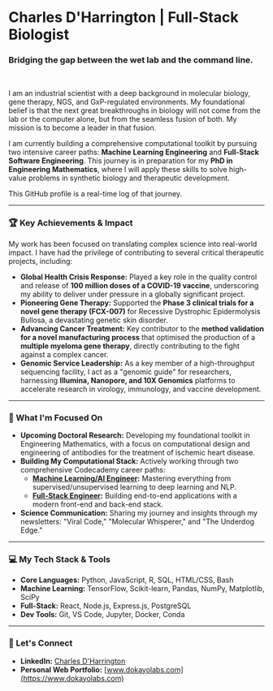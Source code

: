 # Charles D'Harrington | Full-Stack Biologist

### Bridging the gap between the wet lab and the command line.

<br>

I am an industrial scientist with a deep background in molecular biology, gene therapy, NGS, and GxP-regulated environments. My foundational belief is that the next great breakthroughs in biology will not come from the lab or the computer alone, but from the seamless fusion of both. My mission is to become a leader in that fusion.

I am currently building a comprehensive computational toolkit by pursuing two intensive career paths: **Machine Learning Engineering** and **Full-Stack Software Engineering**. This journey is in preparation for my **PhD in Engineering Mathematics**, where I will apply these skills to solve high-value problems in synthetic biology and therapeutic development.

This GitHub profile is a real-time log of that journey.

---

### 🏆 Key Achievements & Impact

My work has been focused on translating complex science into real-world impact. I have had the privilege of contributing to several critical therapeutic projects, including:

* **Global Health Crisis Response:** Played a key role in the quality control and release of **100 million doses of a COVID-19 vaccine**, underscoring my ability to deliver under pressure in a globally significant project.
* **Pioneering Gene Therapy:** Supported the **Phase 3 clinical trials for a novel gene therapy (FCX-007)** for Recessive Dystrophic Epidermolysis Bullosa, a devastating genetic skin disorder.
* **Advancing Cancer Treatment:** Key contributor to the **method validation for a novel manufacturing process** that optimised the production of a **multiple myeloma gene therapy**, directly contributing to the fight against a complex cancer.
* **Genomic Service Leadership:** As a key member of a high-throughput sequencing facility, I act as a "genomic guide" for researchers, harnessing **Illumina, Nanopore, and 10X Genomics** platforms to accelerate research in virology, immunology, and vaccine development.

---

### 🧬 What I'm Focused On

* **Upcoming Doctoral Research:** Developing my foundational toolkit in Engineering Mathematics, with a focus on computational design and engineering of antibodies for the treatment of ischemic heart disease.
* **Building My Computational Stack:** Actively working through two comprehensive Codecademy career paths:
    * **[Machine Learning/AI Engineer](https://www.codecademy.com/enrolled/paths/machine-learning-engineer):** Mastering everything from supervised/unsupervised learning to deep learning and NLP.
    * **[Full-Stack Engineer](https://www.codecademy.com/career-journey/full-stack-engineer):** Building end-to-end applications with a modern front-end and back-end stack.
* **Science Communication:** Sharing my journey and insights through my newsletters: "Viral Code," "Molecular Whisperer," and "The Underdog Edge."

---

### 💻 My Tech Stack & Tools

* **Core Languages:** Python, JavaScript, R, SQL, HTML/CSS, Bash
* **Machine Learning:** TensorFlow, Scikit-learn, Pandas, NumPy, Matplotlib, SciPy
* **Full-Stack:** React, Node.js, Express.js, PostgreSQL
* **Dev Tools:** Git, VS Code, Jupyter, Docker, Conda

---

### 🚀 Let's Connect

* **LinkedIn:** [Charles D'Harrington ](https://www.linkedin.com/in/biotech-scientist-charles-okayo-dharrington/)
* **Personal Web Portfolio:** [www.dokayolabs.com](https://www.dokayolabs.com)
